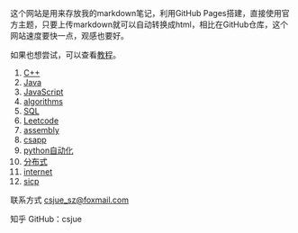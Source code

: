 这个网站是用来存放我的markdown笔记，利用GitHub Pages搭建，直接使用官方主题，只要上传markdown就可以自动转换成html，相比在GitHub仓库，这个网站速度要快一点，观感也要好。

如果也想尝试，可以查看[教程](_posts/2020-9-26-howtobuild.md)。

1. [C++](_posts/2020-9-24-cpp.md)
2. [Java](_posts/2020-10-10-java.md)
3. [JavaScript](_posts/2020-9-25-JavaScript.md)
4. [algorithms](_posts/2020-9-25-algorithms.md)
5. [SQL](_posts/2020-9-25-SQL.md)
6. [Leetcode](_posts/2020-9-25-leetcode.md)
7. [assembly](_posts/2020-10-14-assembly.md)
8. [csapp](_posts/2021-1-9-csapp.md)
9. [python自动化](_posts/2021-2-22-python.md)
10. [分布式](_posts/2021-3-14-distribution.md)
11. [internet](_posts/2021-3-16-internet.md)
12. [sicp](_posts/2021-4-15-sicp.md)

联系方式 csjue_sz@foxmail.com

知乎 GitHub：csjue
